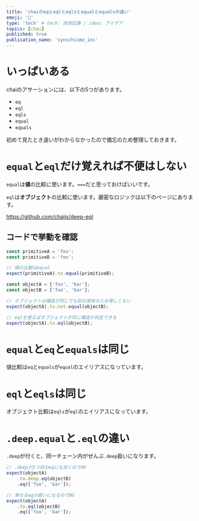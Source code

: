 ```yaml
---
title: 'chaiのeqとeqlとeqlsとequalとequalsの違い'
emoji: '🐷'
type: 'tech' # tech: 技術記事 / idea: アイデア
topics: [chai]
published: true
publication_name: 'synschismo_inc'
---
```


# いっぱいある

chaiのアサーションには、以下の5つがあります。

- `eq`
- `eql`
- `eqls`
- `equal`
- `equals`

初めて見たとき違いがわからなかったので備忘のため整理しておきます。

# `equal`と`eql`だけ覚えれば不便はしない

`equal`は**値**の比較に使います。`===`だと思っておけばいいです。

`eql`は**オブジェクト**の比較に使います。厳密なロジックは以下のページにあります。

https://github.com/chaijs/deep-eql

## コードで挙動を確認

```ts
const primitiveA = 'foo';
const primitiveB = 'foo';

// 値の比較はequal
expect(primitiveA).to.equal(primitiveB);

const objectA = ['foo', 'bar'];
const objectB = ['foo', 'bar'];

// オブジェクトは構造が同じでも別の実体のため等しくない
expect(objectA).to.not.equal(objectB);

// eqlを使えばオブジェクトが同じ構造か判定できる
expect(objectA).to.eql(objectB);
```

# `equal`と`eq`と`equals`は同じ

値比較は`eq`と`equals`が`equal`のエイリアスになっています。

# `eql`と`eqls`は同じ

オブジェクト比較は`eqls`が`eql`のエイリアスになっています。

# `.deep.equal`と`.eql`の違い

`.deep`が付くと、同一チェーン内がぜんぶ`.deep`扱いになります。

<!-- prettier-ignore -->
```ts
// .deepが2つ目のeqにも効くのでOK
expect(objectA)
    .to.deep.eq(objectB)
    .eq(['foo', 'bar']);

// 単なるeqの扱いになるのでNG
expect(objectA)
    .to.eql(objectB)
    .eq(['foo', 'bar']);
```
